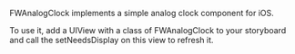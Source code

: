 FWAnalogClock implements a simple analog clock component for iOS.

To use it, add a UIView with a class of FWAnalogClock to your storyboard
and call the setNeedsDisplay on this view to refresh it.
